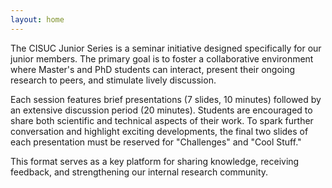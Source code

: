 ```yaml
---
layout: home
---
```

The CISUC Junior Series is a seminar initiative designed specifically for our junior members. The primary goal is to foster a collaborative environment where Master's and PhD students can interact, present their ongoing research to peers, and stimulate lively discussion.

Each session features brief presentations (7 slides, 10 minutes) followed by an extensive discussion period (20 minutes). Students are encouraged to share both scientific and technical aspects of their work. To spark further conversation and highlight exciting developments, the final two slides of each presentation must be reserved for "Challenges" and "Cool Stuff."

This format serves as a key platform for sharing knowledge, receiving feedback, and strengthening our internal research community.